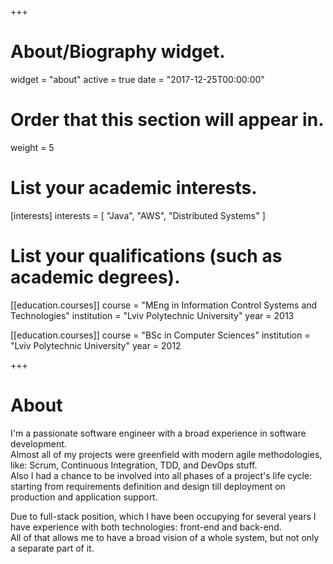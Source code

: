 +++
# About/Biography widget.
widget = "about"
active = true
date = "2017-12-25T00:00:00"

# Order that this section will appear in.
weight = 5

# List your academic interests.
[interests]
  interests = [
    "Java",
    "AWS",
    "Distributed Systems"
  ]

# List your qualifications (such as academic degrees).
[[education.courses]]
  course = "MEng in Information Control Systems and Technologies"
  institution = "Lviv Polytechnic University"
  year = 2013

[[education.courses]]
  course = "BSc in Computer Sciences"
  institution = "Lviv Polytechnic University"
  year = 2012

+++

# About

I'm a passionate software engineer with a broad experience in software development.  
Almost all of my projects were greenfield with modern agile methodologies, like: Scrum, Continuous Integration, TDD, and DevOps stuff.  
Also I had a chance to be involved into all phases of a project's life cycle: starting from requirements definition and design till deployment on production and application support.

Due to full-stack position, which I have been occupying for several years I have experience with both technologies: front-end and back-end.  
All of that allows me to have a broad vision of a whole system, but not only a separate part of it.  
